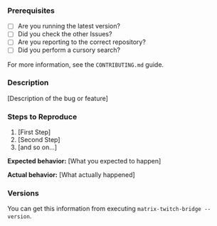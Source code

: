 ### Prerequisites

* [ ] Are you running the latest version?
* [ ] Did you check the other Issues?
* [ ] Are you reporting to the correct repository?
* [ ] Did you perform a cursory search?

For more information, see the `CONTRIBUTING.md` guide.

### Description

[Description of the bug or feature]

### Steps to Reproduce

1. [First Step]
2. [Second Step]
3. [and so on...]

**Expected behavior:** [What you expected to happen]

**Actual behavior:** [What actually happened]

### Versions

You can get this information from executing `matrix-twitch-bridge --version`.
